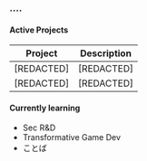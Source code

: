 ### ....

<!--
**jonuzo/jonuzo** is a ✨ _special_ ✨ repository because its `README.md` (this file) appears on your GitHub profile.

Here are some ideas to get you started:

- 🔭 I’m currently working on ...
- 🌱 I’m currently learning ...
- 👯 I’m looking to collaborate on ...
- 🤔 I’m looking for help with ...
- 💬 Ask me about ...
- 📫 How to reach me: ...
- 😄 Pronouns: ...
- ⚡ Fun fact: ...
-->

#### Active Projects

| Project     | Description |
| ----------- | ----------- |
| [REDACTED]  | [REDACTED]  |
| [REDACTED]  | [REDACTED]  |

#### Currently learning
- Sec R&D
- Transformative Game Dev 
- ことば






